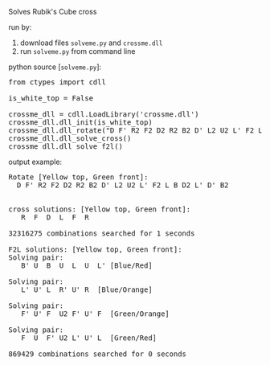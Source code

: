 Solves Rubik's Cube cross 

run by:
1. download files `solveme.py` and `crossme.dll`
2. run `solveme.py` from command line

python source [`solveme.py`]:

<pre>
from ctypes import cdll

is_white_top = False

crossme_dll = cdll.LoadLibrary('crossme.dll')
crossme_dll.dll_init(is_white_top)
crossme_dll.dll_rotate("D F' R2 F2 D2 R2 B2 D' L2 U2 L' F2 L B D2 L' D' B2");
crossme_dll.dll_solve_cross()
crossme_dll.dll_solve_f2l()
</pre>

output example:

<pre>
Rotate [Yellow top, Green front]:
  D F' R2 F2 D2 R2 B2 D' L2 U2 L' F2 L B D2 L' D' B2


cross solutions: [Yellow top, Green front]:
   R  F  D  L  F  R

32316275 combinations searched for 1 seconds

F2L solutions: [Yellow top, Green front]:
Solving pair:
   B' U  B  U  L  U  L' [Blue/Red]

Solving pair:
   L' U' L  R' U' R  [Blue/Orange]

Solving pair:
   F' U' F  U2 F' U' F  [Green/Orange]

Solving pair:
   F  U  F' U2 L' U' L  [Green/Red]

869429 combinations searched for 0 seconds
</pre>
